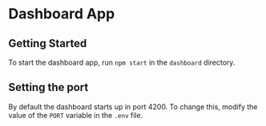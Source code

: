 # Dashboard App

## Getting Started

To start the dashboard app, run `npm start` in the `dashboard` directory.

## Setting the port

By default the dashboard starts up in port 4200. To change this, modify the value of the `PORT` variable in the `.env` file.